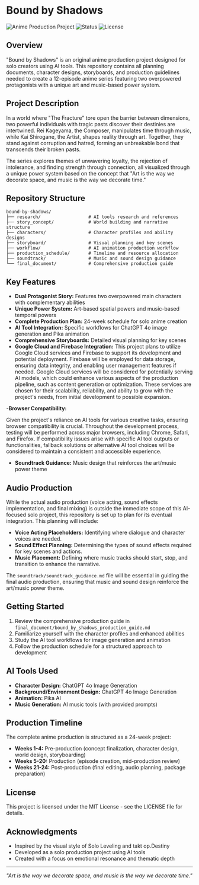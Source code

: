 # Bound by Shadows

![Anime Production Project](https://img.shields.io/badge/Anime-Production-red)
![Status](https://img.shields.io/badge/Status-Pre--Production-blue)
![License](https://img.shields.io/badge/License-MIT-green)

## Overview

"Bound by Shadows" is an original anime production project designed for solo creators using AI tools. This repository contains all planning documents, character designs, storyboards, and production guidelines needed to create a 12-episode anime series featuring two overpowered protagonists with a unique art and music-based power system.

## Project Description

In a world where "The Fracture" tore open the barrier between dimensions, two powerful individuals with tragic pasts discover their destinies are intertwined. Rei Kageyama, the Composer, manipulates time through music, while Kai Shirogane, the Artist, shapes reality through art. Together, they stand against corruption and hatred, forming an unbreakable bond that transcends their broken pasts.

The series explores themes of unwavering loyalty, the rejection of intolerance, and finding strength through connection, all visualized through a unique power system based on the concept that "Art is the way we decorate space, and music is the way we decorate time."

## Repository Structure

```
bound-by-shadows/
├── research/                  # AI tools research and references
├── story_concept/             # World building and narrative structure
├── characters/                # Character profiles and ability designs
├── storyboard/                # Visual planning and key scenes
├── workflow/                  # AI animation production workflow
├── production_schedule/       # Timeline and resource allocation
├── soundtrack/                # Music and sound design guidance
└── final_document/            # Comprehensive production guide
```

## Key Features

- **Dual Protagonist Story:** Features two overpowered main characters with complementary abilities
- **Unique Power System:** Art-based spatial powers and music-based temporal powers
- **Complete Production Plan:** 24-week schedule for solo anime creation
- **AI Tool Integration:** Specific workflows for ChatGPT 4o image generation and Pika animation
- **Comprehensive Storyboards:** Detailed visual planning for key scenes
- **Google Cloud and Firebase Integration:**
This project plans to utilize Google Cloud services and Firebase to support its development and potential deployment. Firebase will be employed for data storage, ensuring data integrity, and enabling user management features if needed. Google Cloud services will be considered for potentially serving AI models, which could enhance various aspects of the production pipeline, such as content generation or optimization. These services are chosen for their scalability, reliability, and ability to grow with the project's needs, from initial development to possible expansion.

-**Browser Compatibility:**

Given the project's reliance on AI tools for various creative tasks, ensuring browser compatibility is crucial. Throughout the development process, testing will be performed across major browsers, including Chrome, Safari, and Firefox. If compatibility issues arise with specific AI tool outputs or functionalities, fallback solutions or alternative AI tool choices will be considered to maintain a consistent and accessible experience.



- **Soundtrack Guidance:** Music design that reinforces the art/music power theme

## Audio Production

While the actual audio production (voice acting, sound effects implementation, and final mixing) is outside the immediate scope of this AI-focused solo project, this repository is set up to plan for its eventual integration. This planning will include:

- **Voice Acting Placeholders:** Identifying where dialogue and character voices are needed.
- **Sound Effect Planning:** Determining the types of sound effects required for key scenes and actions.
- **Music Placement:** Defining where music tracks should start, stop, and transition to enhance the narrative.

The `soundtrack/soundtrack_guidance.md` file will be essential in guiding the final audio production, ensuring that music and sound design reinforce the art/music power theme.



## Getting Started

1. Review the comprehensive production guide in `final_document/bound_by_shadows_production_guide.md`
2. Familiarize yourself with the character profiles and enhanced abilities
3. Study the AI tool workflows for image generation and animation
4. Follow the production schedule for a structured approach to development

## AI Tools Used

- **Character Design:** ChatGPT 4o Image Generation
- **Background/Environment Design:** ChatGPT 4o Image Generation
- **Animation:** Pika AI
- **Music Generation:** AI music tools (with provided prompts)

## Production Timeline

The complete anime production is structured as a 24-week project:
- **Weeks 1-4:** Pre-production (concept finalization, character design, world design, storyboarding)
- **Weeks 5-20:** Production (episode creation, mid-production review)
- **Weeks 21-24:** Post-production (final editing, audio planning, package preparation)

## License

This project is licensed under the MIT License - see the LICENSE file for details.

## Acknowledgments

- Inspired by the visual style of Solo Leveling and takt op.Destiny
- Developed as a solo production project using AI tools
- Created with a focus on emotional resonance and thematic depth

---

*"Art is the way we decorate space, and music is the way we decorate time."*
